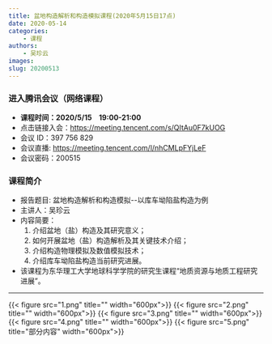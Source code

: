 ```yaml
---
title: 盆地构造解析和构造模拟课程(2020年5月15日17点)
date: 2020-05-14
categories:
    - 课程
authors:
    - 吴珍云
images:
slug: 20200513
---
```


### 进入腾讯会议（网络课程）  

- **课程时间：2020/5/15　19:00-21:00**
- 点击链接入会：https://meeting.tencent.com/s/QItAu0F7kUOG  
- 会议 ID：397 756 829  
- 会议直播: https://meeting.tencent.com/l/nhCMLpFYjLeF  
- 会议密码：200515  

### 课程简介


- 报告题目: 盆地构造解析和构造模拟--以库车坳陷盐构造为例  
- 主讲人：吴珍云  
- 内容简要：  
	1. 介绍盆地（盐）构造及其研究意义；
	2. 如何开展盆地（盐）构造解析及其关键技术介绍；
	3. 介绍构造物理模拟及数值模拟技术；
	4. 介绍库车坳陷盐构造当前研究进展。
- 该课程为东华理工大学地球科学学院的研究生课程“地质资源与地质工程研究进展”。

---

{{< figure src="1.png" title="" width="600px">}}
{{< figure src="2.png" title="" width="600px">}}
{{< figure src="3.png" title="" width="600px">}}
{{< figure src="4.png" title="" width="600px">}}
{{< figure src="5.png" title="部分内容" width="600px">}}

